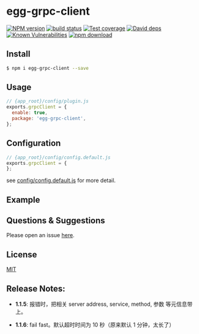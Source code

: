 # egg-grpc-client

[![NPM version][npm-image]][npm-url]
[![build status][travis-image]][travis-url]
[![Test coverage][codecov-image]][codecov-url]
[![David deps][david-image]][david-url]
[![Known Vulnerabilities][snyk-image]][snyk-url]
[![npm download][download-image]][download-url]

[npm-image]: https://img.shields.io/npm/v/egg-grpc-client.svg?style=flat-square
[npm-url]: https://npmjs.org/package/egg-grpc-client
[travis-image]: https://img.shields.io/travis/eggjs/egg-grpc-client.svg?style=flat-square
[travis-url]: https://travis-ci.org/eggjs/egg-grpc-client
[codecov-image]: https://img.shields.io/codecov/c/github/eggjs/egg-grpc-client.svg?style=flat-square
[codecov-url]: https://codecov.io/github/eggjs/egg-grpc-client?branch=master
[david-image]: https://img.shields.io/david/eggjs/egg-grpc-client.svg?style=flat-square
[david-url]: https://david-dm.org/eggjs/egg-grpc-client
[snyk-image]: https://snyk.io/test/npm/egg-grpc-client/badge.svg?style=flat-square
[snyk-url]: https://snyk.io/test/npm/egg-grpc-client
[download-image]: https://img.shields.io/npm/dm/egg-grpc-client.svg?style=flat-square
[download-url]: https://npmjs.org/package/egg-grpc-client

<!--
Description here.
-->

## Install

```bash
$ npm i egg-grpc-client --save
```

## Usage

```js
// {app_root}/config/plugin.js
exports.grpcClient = {
  enable: true,
  package: 'egg-grpc-client',
};
```

## Configuration

```js
// {app_root}/config/config.default.js
exports.grpcClient = {
};
```

see [config/config.default.js](config/config.default.js) for more detail.

## Example

<!-- example here -->

## Questions & Suggestions

Please open an issue [here](https://github.com/eggjs/egg/issues).

## License

[MIT](LICENSE)

## Release Notes:
- **1.1.5**: 报错时，把相关 server address, service, method, 参数 等元信息带上。

- **1.1.6**: fail fast。默认超时时间为 10 秒（原来默认 1 分钟，太长了）
